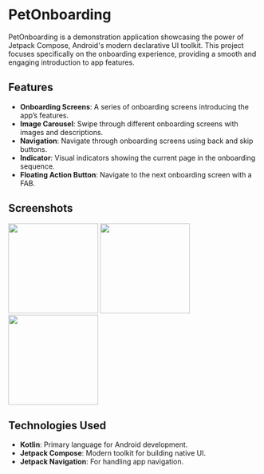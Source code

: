 # PetOnboarding

PetOnboarding is a demonstration application showcasing the power of Jetpack Compose, Android's modern declarative UI toolkit. This project focuses specifically on the onboarding experience, providing a smooth and engaging introduction to app features.

## Features

- **Onboarding Screens**: A series of onboarding screens introducing the app’s features.
- **Image Carousel**: Swipe through different onboarding screens with images and descriptions.
- **Navigation**: Navigate through onboarding screens using back and skip buttons.
- **Indicator**: Visual indicators showing the current page in the onboarding sequence.
- **Floating Action Button**: Navigate to the next onboarding screen with a FAB.

## Screenshots

<img src = "https://github.com/user-attachments/assets/fca7a281-b7c2-4f7f-b6dd-4a987d866386" width = "180">
<img src = "https://github.com/user-attachments/assets/5c6e5394-3331-4d81-837b-997ba6339573" width = "180">
<img src = "https://github.com/user-attachments/assets/9f41577c-09ba-4b3b-bb69-3e879853bb41" width = "180">

## Technologies Used

- **Kotlin**: Primary language for Android development.
- **Jetpack Compose**: Modern toolkit for building native UI.
- **Jetpack Navigation**: For handling app navigation.

